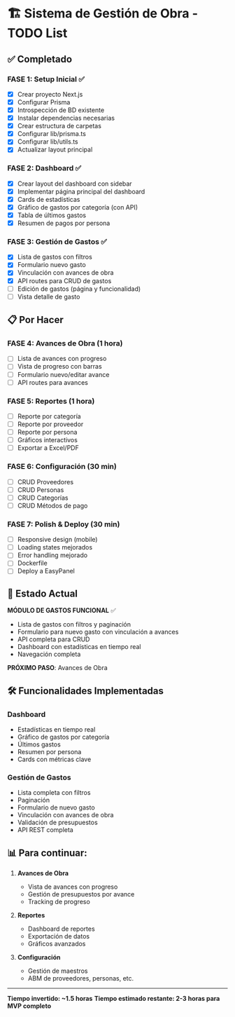 # 🏗️ Sistema de Gestión de Obra - TODO List

## ✅ Completado

### FASE 1: Setup Inicial ✅
- [x] Crear proyecto Next.js
- [x] Configurar Prisma
- [x] Introspección de BD existente
- [x] Instalar dependencias necesarias
- [x] Crear estructura de carpetas
- [x] Configurar lib/prisma.ts
- [x] Configurar lib/utils.ts
- [x] Actualizar layout principal

### FASE 2: Dashboard ✅
- [x] Crear layout del dashboard con sidebar
- [x] Implementar página principal del dashboard
- [x] Cards de estadísticas
- [x] Gráfico de gastos por categoría (con API)
- [x] Tabla de últimos gastos
- [x] Resumen de pagos por persona

### FASE 3: Gestión de Gastos ✅
- [x] Lista de gastos con filtros
- [x] Formulario nuevo gasto
- [x] Vinculación con avances de obra
- [x] API routes para CRUD de gastos
- [ ] Edición de gastos (página y funcionalidad)
- [ ] Vista detalle de gasto

## 📋 Por Hacer

### FASE 4: Avances de Obra (1 hora)
- [ ] Lista de avances con progreso
- [ ] Vista de progreso con barras
- [ ] Formulario nuevo/editar avance
- [ ] API routes para avances

### FASE 5: Reportes (1 hora)
- [ ] Reporte por categoría
- [ ] Reporte por proveedor
- [ ] Reporte por persona
- [ ] Gráficos interactivos
- [ ] Exportar a Excel/PDF

### FASE 6: Configuración (30 min)
- [ ] CRUD Proveedores
- [ ] CRUD Personas
- [ ] CRUD Categorías
- [ ] CRUD Métodos de pago

### FASE 7: Polish & Deploy (30 min)
- [ ] Responsive design (mobile)
- [ ] Loading states mejorados
- [ ] Error handling mejorado
- [ ] Dockerfile
- [ ] Deploy a EasyPanel

## 🚀 Estado Actual

**MÓDULO DE GASTOS FUNCIONAL** ✅
- Lista de gastos con filtros y paginación
- Formulario para nuevo gasto con vinculación a avances
- API completa para CRUD
- Dashboard con estadísticas en tiempo real
- Navegación completa

**PRÓXIMO PASO**: Avances de Obra

## 🛠️ Funcionalidades Implementadas

### Dashboard
- Estadísticas en tiempo real
- Gráfico de gastos por categoría
- Últimos gastos
- Resumen por persona
- Cards con métricas clave

### Gestión de Gastos
- Lista completa con filtros
- Paginación
- Formulario de nuevo gasto
- Vinculación con avances de obra
- Validación de presupuestos
- API REST completa

## 📊 Para continuar:

1. **Avances de Obra**
   - Vista de avances con progreso
   - Gestión de presupuestos por avance
   - Tracking de progreso

2. **Reportes**
   - Dashboard de reportes
   - Exportación de datos
   - Gráficos avanzados

3. **Configuración**
   - Gestión de maestros
   - ABM de proveedores, personas, etc.

---

**Tiempo invertido: ~1.5 horas**
**Tiempo estimado restante: 2-3 horas para MVP completo**
